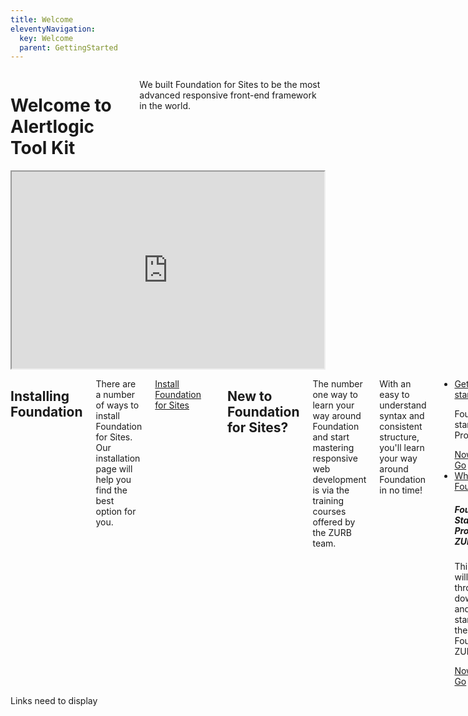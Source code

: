 ```yaml
---
title: Welcome
eleventyNavigation:
  key: Welcome
  parent: GettingStarted
---
```


<div class="content">
       <div class="welcome-header">
            <div class="grid-x grid-padding-x">
                 <div class="columns large-6">
                    <h1>Welcome to Alertlogic Tool Kit</h1>
                    <p>
                         We built Foundation for Sites to be the most advanced responsive front-end framework in the world.
                    </p>
                </div>
                <div class="columns large-6">
                    <iframe width="500" height="315" src="https://www.youtube.com/embed/JC6xMe_2EFE">
                    </iframe>
                </div>           
            </div>
        </div>
        <div class="content-padding">
            <div class="grid-x grid-padding-x">
                <div class="columns large-9">
                    <h2>Installing Foundation</h2>
                        <p>There are a number of ways to install Foundation for Sites. Our installation page will help you find the best option for you.
                        </p>
                        <p>
                             <a href="installation.html" class="large button"> Install Foundation for Sites</a>
                        </p>
                        <hr>
                        <h2>  New to Foundation for Sites?</h2>
                        <div class="callout training-callout">
                            <p>
                                The number one way to learn your way around Foundation and start mastering responsive web development is via the training courses offered by the ZURB team.
                            </p>
                        </div>
                        <p>With an easy to understand syntax and consistent structure, you'll learn your way around Foundation in no time!</p>
                            <ul class="accordion" data-accordion data-multi-expand="true" data-allow-all-closed="true">
                                <li class="accordion-item" data-accordion-item>
                                    <a href="#" class="accordion-title">Getting started</a>
                                    <div class="accordion-content" data-tab-content>
                                        <p>Foundation starter Project</p>
                                        <a href="#">Nowhere to Go</a>
                                    </div>
                                </li>
                                <li class="accordion-item" data-accordion-item>
                                    <a href="#" class="accordion-title">Why Foundation</a>
                                    <div class="accordion-content" data-tab-content>
                                        <h5>Foundation Starter Projects - ZURB Stack</h5>
                                          <p>This video will take you through downloading and getting started with the Foundation ZURB stack.</p>
                                          <a href="#">Nowhere to Go</a>
                                    </div>
                                </li>
                            </ul>
                </div>
                <div class="columns large-3">
                        Links need to display
                </div>
            </div>
        </div>                    
    </div>  